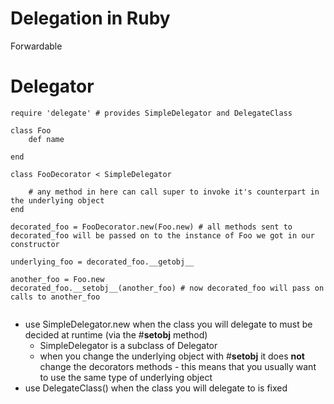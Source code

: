 # Delegation in Ruby


Forwardable


# Delegator


```
require 'delegate' # provides SimpleDelegator and DelegateClass

class Foo
    def name
        
end

class FooDecorator < SimpleDelegator

    # any method in here can call super to invoke it's counterpart in the underlying object
end

decorated_foo = FooDecorator.new(Foo.new) # all methods sent to decorated_foo will be passed on to the instance of Foo we got in our constructor

underlying_foo = decorated_foo.__getobj__

another_foo = Foo.new
decorated_foo.__setobj__(another_foo) # now decorated_foo will pass on calls to another_foo
 

```

* use SimpleDelegator.new when the class you will delegate to must be decided at runtime (via the #__setobj__ method)
	* SimpleDelegator is a subclass of Delegator
	* when you change the underlying object with #__setobj__ it does **not** change the decorators methods - this means that you usually want to use the same type of underlying object
* use DelegateClass() when the class you will delegate to is fixed
